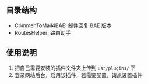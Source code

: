 ## 目录结构 ##

 - CommenToMail4BAE: 邮件回复 BAE 版本
 - RoutesHelper: 路由助手

## 使用说明 ##

 1. 把自己需要安装的插件文件夹上传到 `usr/plugins/` 下
 2. 登录网站后台，启用该插件，若需要配置，请点设置插件
